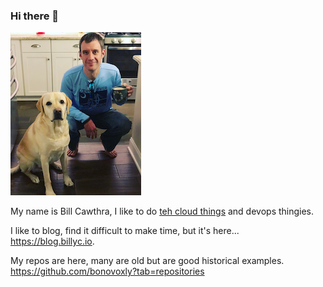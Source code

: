 ### Hi there 👋

![bill and dogfriend](./bill-and-dogfriend-small.png)

My name is Bill Cawthra, I like to do [teh cloud things](https://www.youtube.com/watch?v=8Ecdn5SGT1E) and devops thingies.

I like to blog, find it difficult to make time, but it's here...  <https://blog.billyc.io>.

My repos are here, many are old but are good historical examples. <https://github.com/bonovoxly?tab=repositories>

<!--
**bonovoxly/bonovoxly** is a ✨ _special_ ✨ repository because its `README.md` (this file) appears on your GitHub profile.

Here are some ideas to get you started:

- 🔭 I’m currently working on ...
- 🌱 I’m currently learning ...
- 👯 I’m looking to collaborate on ...
- 🤔 I’m looking for help with ...
- 💬 Ask me about ...
- 📫 How to reach me: ...
- 😄 Pronouns: ...
- ⚡ Fun fact: ...
-->
